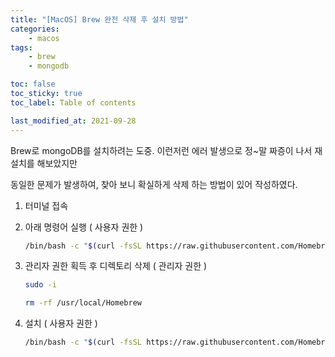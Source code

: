 ```yaml
---
title: "[MacOS] Brew 완전 삭제 후 설치 방법"
categories:
    - macos
tags:
    - brew
    - mongodb

toc: false
toc_sticky: true
toc_label: Table of contents

last_modified_at: 2021-09-28
---
```


Brew로 mongoDB를 설치하려는 도중. 이런저런 에러 발생으로 정~말 짜증이 나서 재설치를 해보았지만

동일한 문제가 발생하여, 찾아 보니 확실하게 삭제 하는 방법이 있어 작성하였다.

1. 터미널 접속

2. 아래 명령어 실행 ( 사용자 권한 )
    ```sh
    /bin/bash -c "$(curl -fsSL https://raw.githubusercontent.com/Homebrew/install/master/uninstall.sh)"
    ```
 
3. 관리자 권한 획득 후 디렉토리 삭제 ( 관리자 권한 )
    ```sh
    sudo -i
    
    rm -rf /usr/local/Homebrew
    ```

4. 설치 ( 사용자 권한 )
    ```sh
    /bin/bash -c "$(curl -fsSL https://raw.githubusercontent.com/Homebrew/install/master/install.sh)"
    ```